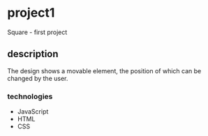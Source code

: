 # project1
Square - first project
## description
The design shows a movable element, the position of which can be changed by the user.
### technologies
+ JavaScript
+ HTML
+ CSS
